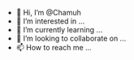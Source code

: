 - 👋 Hi, I’m @Chamuh
- 👀 I’m interested in ...
- 🌱 I’m currently learning ...
- 💞️ I’m looking to collaborate on ...
- 📫 How to reach me ...

<!---
Chamuh/Chamuh is a ✨ special ✨ repository because its `README.md` (this file) appears on your GitHub profile.
You can click the Preview link to take a look at your changes.
--->
